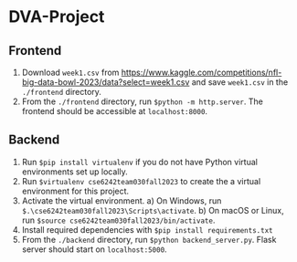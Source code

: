 # DVA-Project


## Frontend
1. Download ```week1.csv``` from https://www.kaggle.com/competitions/nfl-big-data-bowl-2023/data?select=week1.csv and save ```week1.csv``` in the ```./frontend``` directory.
2. From the ```./frontend``` directory, run ```$python -m http.server```. The frontend should be accessible at ```localhost:8000```.

## Backend
1. Run ```$pip install virtualenv``` if you do not have Python virtual environments set up locally.
2. Run ```$virtualenv cse6242team030fall2023``` to create the a virtual environment for this project.
3. Activate the virtual environment.
    a) On Windows, run ```$.\cse6242team030fall2023\Scripts\activate```.
    b) On macOS or Linux, run ```$source cse6242team030fall2023/bin/activate```.
4. Install required dependencies with ```$pip install requirements.txt```
5. From the ```./backend``` directory, run ```$python backend_server.py```. Flask server should start on ```localhost:5000```.
